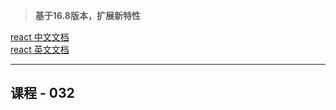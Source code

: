 > **基于16.8版本，扩展新特性**

[react 中文文档](https://react.docschina.org/)   
[react 英文文档](https://reactjs.org/)

----

## **课程 - 032**